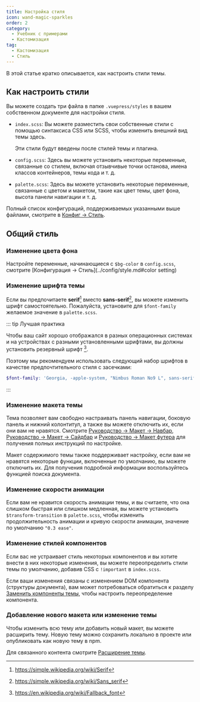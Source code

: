 ```yaml
---
title: Настройка стиля
icon: wand-magic-sparkles
order: 2
category:
  - Учебник с примерами
  - Кастомизация
tag:
  - Кастомизация
  - Стиль
---
```


В этой статье кратко описывается, как настроить стили темы.

<!-- more -->

## Как настроить стили

Вы можете создать три файла в папке `.vuepress/styles` в вашем собственном документе для настройки стиля.

- `index.scss`: Вы можете разместить свои собственные стили с помощью синтаксиса CSS или SCSS, чтобы изменить внешний вид темы здесь.

  Эти стили будут введены после стилей темы и плагина.

- `config.scss`: Здесь вы можете установить некоторые переменные, связанные со стилем, включая отзывчивые точки останова, имена классов контейнеров, темы кода и т. д.

- `palette.scss`: Здесь вы можете установить некоторые переменные, связанные с цветом и макетом, такие как цвет темы, цвет фона, высота панели навигации и т. д.

Полный список конфигураций, поддерживаемых указанными выше файлами, смотрите в [Конфиг → Стиль](../../config/style.md).

## Общий стиль

### Изменение цвета фона

Настройте переменные, начинающиеся с `$bg-color` в `config.scss`, смотрите [Конфигурация → Стиль](../config/style.md#color setting)

### Изменение шрифта темы

Если вы предпочитаете **serif**[^serif] вместо **sans-serif**[^sans-serif], вы можете изменить шрифт самостоятельно. Пожалуйста, установите для `$font-family` желаемое значение в `palette.scss`.

::: tip Лучшая практика

Чтобы ваш сайт хорошо отображался в разных операционных системах и на устройствах с разными установленными шрифтами, вы должны установить резервный шрифт [^fallback-font].

Поэтому мы рекомендуем использовать следующий набор шрифтов в качестве предпочтительного стиля с засечками:

```scss
$font-family: 'Georgia, -apple-system, "Nimbus Roman No9 L", sans-serif';
```

:::

[^serif]: <https://simple.wikipedia.org/wiki/Serif>
[^sans-serif]: <https://simple.wikipedia.org/wiki/Sans_serif>
[^fallback-font]: <https://en.wikipedia.org/wiki/Fallback_font>

### Изменение макета темы

Тема позволяет вам свободно настраивать панель навигации, боковую панель и нижний колонтитул, а также вы можете отключить их, если они вам не нравятся. Смотрите [Руководство → Макет → Навбар](../../guide/layout/navbar.md), [Руководство → Макет → Сайдбар](../../guide/layout/sidebar.md) и [Руководство → Макет футера](../../guide/layout/footer.md) для получения полных инструкций по настройке.

Макет содержимого темы также поддерживает настройку, если вам не нравятся некоторые функции, включенные по умолчанию, вы можете отключить их. Для получения подробной информации воспользуйтесь функцией поиска документа.

### Изменение скорости анимации

Если вам не нравится скорость анимации темы, и вы считаете, что она слишком быстрая или слишком медленная, вы можете установить `$transform-transition` в `palette.scss`, чтобы изменить продолжительность анимации и кривую скорости анимации, значение по умолчанию `"0.3 ease"`.

### Изменение стилей компонентов

Если вас не устраивает стиль некоторых компонентов и вы хотите внести в них некоторые изменения, вы можете переопределить стили темы по умолчанию, добавив CSS с `!important` в `index.scss`.

Если ваши изменения связаны с изменением DOM компонента (структуры документа), вам может потребоваться обратиться к разделу [Заменить компоненты темы](replace.md), чтобы настроить переопределение компонента.

### Добавление нового макета или изменение темы

Чтобы изменить всю тему или добавить новый макет, вы можете расширить тему. Новую тему можно сохранить локально в проекте или опубликовать как новую тему в npm.

Для связанного контента смотрите [Расширение темы](extend.md).

